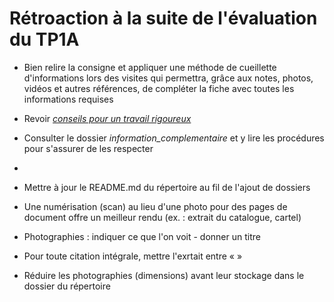 # Rétroaction à la suite de l'évaluation du TP1A

- Bien relire la consigne et appliquer une méthode de cueillette d'informations lors des visites qui permettra, grâce aux notes, photos, vidéos et autres références, de compléter la fiche avec toutes les informations requises

- Revoir [*conseils pour un travail rigoureux*](https://github.com/KarineLEcuyer/H23_TIM_documentation/blob/main/consigne/conseil_travail_rigueur.md)
- Consulter le dossier *information_complementaire* et y lire les procédures pour s'assurer de les respecter
- 
- Mettre à jour le README.md du répertoire au fil de l'ajout de dossiers
- Une numérisation (scan) au lieu d'une photo pour des pages de document offre un meilleur rendu (ex. : extrait du catalogue, cartel)
- Photographies : indiquer ce que l'on voit - donner un titre
- Pour toute citation intégrale, mettre l'exrtait entre « »
- Réduire les photographies (dimensions) avant leur stockage dans le dossier du répertoire
